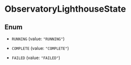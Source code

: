 

# ObservatoryLighthouseState

## Enum


* `RUNNING` (value: `"RUNNING"`)

* `COMPLETE` (value: `"COMPLETE"`)

* `FAILED` (value: `"FAILED"`)




